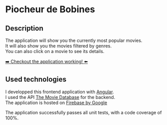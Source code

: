 # Piocheur de Bobines

## Description
The application will show you the currently most popular movies.  
It will also show you the movies filtered by genres.  
You can also click on a movie to see its details.  

[:arrow_right: Checkout the application working! :arrow_left:](https://piocheur-de-bobines.web.app/)

## Used technologies
I developped this frontend application with [Angular](https://angular.io/).  
I used the API [The Movie Database](https://developers.themoviedb.org/3/getting-started/introduction) for the backend.  
The application is hosted on [Firebase by Google](https://firebase.google.com/)  

The application successfully passes all unit tests, with a code coverage of 100%.
